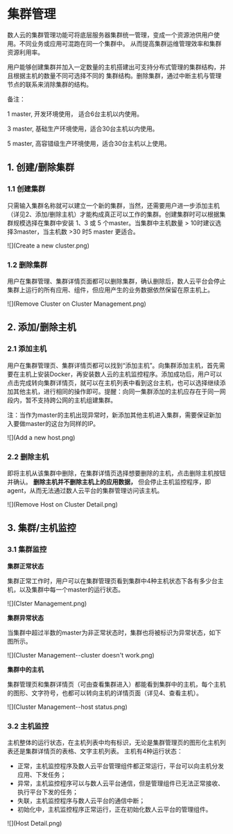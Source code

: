 # 集群管理

数人云的集群管理功能可将底层服务器集群统一管理，变成一个资源池供用户使用。不同业务或应用可混跑在同一个集群中。
从而提高集群运维管理效率和集群资源利用率。

用户能够创建集群并加入一定数量的主机搭建出可支持分布式管理的集群结构，并且根据主机的数量不同可选择不同的
集群结构。删除集群，通过中断主机与管理节点的联系来消除集群的结构。

备注：

1 master, 开发环境使用， 适合6台主机以内使用。

3 master, 基础生产环境使用，适合30台主机以内使用。

5 master, 高容错级生产环境使用，适合30台主机以上使用。

<h2 id="cluster">1. 创建/删除集群</h2>

### 1.1 创建集群

只需输入集群名称就可以建立一个新的集群，当然，还需要用户进一步添加主机（详见2、添加/删除主机）才能构成真正可以工作的集群。创建集群时可以根据集群规模选择在集群中安装 1、3 或 5 个master。当集群中主机数量 > 10时建议选择3master，当主机数 >30 时5 master 更适合。

![](Create a new cluster.png)    

### 1.2 删除集群

用户在集群管理、集群详情页面都可以删除集群，确认删除后，数人云平台会停止集群上运行的所有应用、组件，但应用产生的业务数据依然保留在原主机上。

![](Remove Cluster on Cluster Management.png)

<h2 id="host">2. 添加/删除主机</h2>

### 2.1 添加主机

用户在集群管理页、集群详情页都可以找到“添加主机”。向集群添加主机，首先需要在主机上安装Docker，再安装数人云的主机监控程序。添加成功后，用户可以点击完成转向集群详情页，就可以在主机列表中看到这台主机，也可以选择继续添加其他主机，进行相同的操作即可。提醒：向同一集群添加的主机应存在于同一网段内，暂不支持跨公网的主机组建集群。

注：当作为master的主机出现异常时，新添加其他主机进入集群，需要保证新加入要做master的这台为同样的IP。  

![](Add a new host.png)        

### 2.2 删除主机   
即将主机从该集群中删除，在集群详情页选择想要删除的主机，点击删除主机按钮并确认。
**删除主机并不删除主机上的应用数据，** 但会停止主机监控程序，即agent，从而无法通过数人云平台的集群管理访问该主机。     

![](Remove Host on Cluster Detail.png)    


<h2 id="view">3. 集群/主机监控</h2>

### 3.1 集群监控

**集群正常状态**

集群正常工作时，用户可以在集群管理页看到集群中4种主机状态下各有多少台主机，以及集群中每一个master的运行状态。     

![](Clster Management.png)

**集群异常状态**

当集群中超过半数的master为非正常状态时，集群也将被标识为异常状态，如下图所示。

![](Cluster Management--cluster doesn't work.png)   

**集群中的主机**

集群管理页和集群详情页（可由查看集群进入）都能看到集群中的主机，每个主机的图形、文字符号，也都可以转向主机的详情页面（详见4、查看主机）。     

![](Cluster Management--host status.png)

### 3.2 主机监控

主机整体的运行状态，在主机列表中均有标识，无论是集群管理页的图形化主机列表还是集群详情页的表格、文字主机列表。
主机有4种运行状态：

* 正常，主机监控程序及数人云平台管理组件都正常运行，平台可以向主机分发应用、下发任务；    
* 异常，主机监控程序可以与数人云平台通信，但是管理组件已无法正常接收、执行平台下发的任务；    
* 失联，主机监控程序与数人云平台的通信中断；    
* 初始化中，主机监控程序正常运行，正在初始化数人云平台的管理组件。

![](Host Detail.png)  
